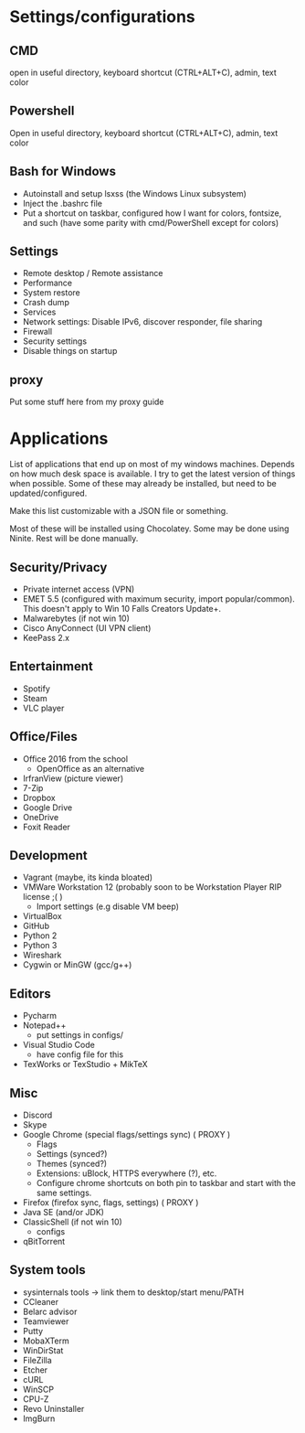 


# Settings/configurations


## CMD
 open in useful directory, keyboard shortcut (CTRL+ALT+C), admin, text color

## Powershell
Open in useful directory, keyboard shortcut (CTRL+ALT+C), admin, text color

## Bash for Windows
* Autoinstall and setup lsxss (the Windows Linux subsystem)
* Inject the .bashrc file
* Put a shortcut on taskbar, configured how I want for colors, fontsize, and such (have some parity with cmd/PowerShell except for colors)

## Settings
* Remote desktop / Remote assistance
* Performance
* System restore
* Crash dump
* Services
* Network settings: Disable IPv6, discover responder, file sharing
* Firewall
* Security settings
* Disable things on startup

## proxy
Put some stuff here from my proxy guide




# Applications
List of applications that end up on most of my windows machines.
Depends on how much desk space is available.
I try to get the latest version of things when possible.
Some of these may already be installed, but need to be updated/configured.

Make this list customizable with a JSON file or something.

Most of these will be installed using Chocolatey.
Some may be done using Ninite.
Rest will be done manually.


## Security/Privacy
* Private internet access (VPN)
* EMET 5.5 (configured with maximum security, import popular/common).
This doesn't apply to Win 10 Falls Creators Update+.
* Malwarebytes (if not win 10)
* Cisco AnyConnect (UI VPN client)
* KeePass 2.x


## Entertainment
* Spotify
* Steam
* VLC player


## Office/Files
* Office 2016 from the school
    * OpenOffice as an alternative
* IrfranView (picture viewer)
* 7-Zip
* Dropbox
* Google Drive
* OneDrive
* Foxit Reader


## Development
* Vagrant (maybe, its kinda bloated)
* VMWare Workstation 12 (probably soon to be Workstation Player RIP license ;( )
    * Import settings (e.g disable VM beep)
* VirtualBox
* GitHub
* Python 2
* Python 3
* Wireshark
* Cygwin or MinGW (gcc/g++)



## Editors
* Pycharm
* Notepad++
    * put settings in configs/
* Visual Studio Code
    * have config file for this
* TexWorks or TexStudio + MikTeX


## Misc
* Discord
* Skype
* Google Chrome (special flags/settings sync) ( PROXY )
    * Flags
    * Settings (synced?)
    * Themes (synced?)
    * Extensions: uBlock, HTTPS everywhere (?), etc.
    * Configure chrome shortcuts on both pin to taskbar and start with the same settings.
* Firefox (firefox sync, flags, settings) ( PROXY )
* Java SE (and/or JDK)
* ClassicShell (if not win 10)
    * configs
* qBitTorrent


## System tools
* sysinternals tools -> link them to desktop/start menu/PATH
* CCleaner
* Belarc advisor
* Teamviewer
* Putty
* MobaXTerm
* WinDirStat
* FileZilla
* Etcher
* cURL
* WinSCP
* CPU-Z
* Revo Uninstaller
* ImgBurn